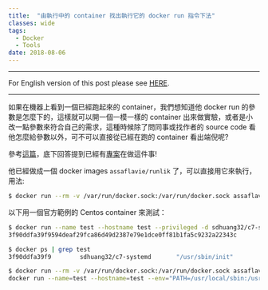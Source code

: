 ```yaml
---
title:  "由執行中的 container 找出執行它的 docker run 指令下法"
classes: wide
tags: 
  - Docker
  - Tools
date: 2018-08-06
---
```


---
 For English version of this post please see [HERE](/find-out-docker-run-command-of-a-running-container).

---

如果在機器上看到一個已經跑起來的 container，我們想知道他 docker run 的參數是怎麼下的，這樣就可以開一個一模一樣的 container 出來做實驗，或者是小改一點參數來符合自己的需求，這種時候除了問同事或找作者的 source code 看他怎麼給參數以外，可不可以直接從已經在跑的 container 看出端倪呢?

參考[這篇](https://stackoverflow.com/questions/32758793/how-to-show-the-run-command-of-a-docker-container)，底下回答提到已經有[專案](https://github.com/lavie/runlike)在做這件事!

他已經做成一個 docker images `assaflavie/runlik` 了，可以直接用它來執行，用法:
```bash
$ docker run --rm -v /var/run/docker.sock:/var/run/docker.sock assaflavie/runlike <CONTAINER_ID>
```
以下用一個官方範例的 Centos container 來測試：
```bash
$ docker run --name test --hostname test --privileged -d sdhuang32/c7-systemd
3f90ddfa39f9594deaf29fca86d49d2387e79e1dce0ff81b1fa5c9232a22343c

$ docker ps | grep test
3f90ddfa39f9        sdhuang32/c7-systemd       "/usr/sbin/init"         35 seconds ago      Up 30 seconds                                       test

$ docker run --rm -v /var/run/docker.sock:/var/run/docker.sock assaflavie/runlike 3f90ddfa39f9
docker run --name=test --hostname=test --env="PATH=/usr/local/sbin:/usr/local/bin:/usr/sbin:/usr/bin:/sbin:/bin" --env="container=docker" --volume="/sys/fs/cgroup" --privileged --restart=no --label org.label-schema.schema-version="1.0" --label org.label-schema.license="GPLv2" --label org.label-schema.vendor="CentOS" --label org.label-schema.build-date="20181205" --label org.label-schema.name="CentOS Base Image" --detach=true sdhuang32/c7-systemd /usr/sbin/init
```
